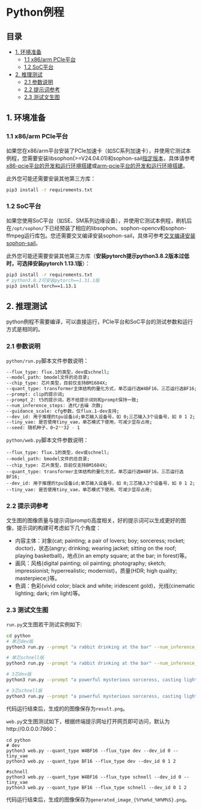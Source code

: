 # Python例程

## 目录

* [1. 环境准备](#1-环境准备)
    * [1.1 x86/arm PCIe平台](#11-x86arm-pcie平台)
    * [1.2 SoC平台](#12-soc平台)
* [2. 推理测试](#2-推理测试)
    * [2.1 参数说明](#21-参数说明)
    * [2.2 提示词参考](#22-提示词参考)
    * [2.3 测试文生图](#23-测试文生图)

## 1. 环境准备

### 1.1 x86/arm PCIe平台

如果您在x86/arm平台安装了PCIe加速卡（如SC系列加速卡），并使用它测试本例程，您需要安装libsophon(>=V24.04.01)和sophon-sail[指定版本](../README.md#3-运行环境准备)，具体请参考[x86-pcie平台的开发和运行环境搭建](../../../docs/Environment_Install_Guide.md#3-x86-pcie平台的开发和运行环境搭建)或[arm-pcie平台的开发和运行环境搭建](../../../docs/Environment_Install_Guide.md#5-arm-pcie平台的开发和运行环境搭建)。

此外您可能还需要安装其他第三方库：

```bash
pip3 install -r requirements.txt
```

### 1.2 SoC平台

如果您使用SoC平台（如SE、SM系列边缘设备），并使用它测试本例程，刷机后在`/opt/sophon/`下已经预装了相应的libsophon、sophon-opencv和sophon-ffmpeg运行库包。您还需要交叉编译安装sophon-sail，具体可参考[交叉编译安装sophon-sail](../../../docs/Environment_Install_Guide.md#42-交叉编译安装sophon-sail)。

此外您可能还需要安装其他第三方库（**安装pytorch提示python3.8.2版本过低时，可选择安装pytorch 1.13.1版**）：

```bash
pip3 install -r requirements.txt
# python3.8.2可安装pytorch==1.31.1版
pip3 install torch==1.13.1
```

## 2. 推理测试

python例程不需要编译，可以直接运行，PCIe平台和SoC平台的测试参数和运行方式是相同的。

### 2.1 参数说明

`python/run.py`脚本文件参数说明：

```bash
--flux_type: flux.1的类型，dev或schnell;
--model_path: bmodel文件的总目录;
--chip_type: 芯片类型，目前仅支持BM1684X;
--quant_type: transformer主体结构的量化方式，单芯运行选W4BF16，三芯运行选BF16;
--prompt: clip的提示词;
--prompt_2: t5的提示词，若不给提示词则和prompt保持一致;
--num_inference_steps: 迭代/去噪 次数;
--guidance_scale: cfg参数，仅flux.1-dev支持;
--dev_id: 用于推理的tpu设备id;单芯输入设备号，如 0;三芯输入3个设备号，如 0 1 2;
--tiny_vae: 是否使用tiny_vae，单芯模式下使用，可减少显存占用;
--seed: 随机种子，0~2**32 - 1
```

`python/web.py`脚本文件参数说明：

```shell
--flux_type: flux.1的类型，dev或schnell;
--model_path: bmodel文件的总目录;
--chip_type: 芯片类型，目前仅支持BM1684X;
--quant_type: transformer主体结构的量化方式，单芯运行选W4BF16，三芯运行选BF16;
--dev_id: 用于推理的tpu设备id;单芯输入设备号，如 0;三芯输入3个设备号，如 0 1 2;
--tiny_vae: 是否使用tiny_vae，单芯模式下使用，可减少显存占用;
```

### 2.2 提示词参考

文生图的图像质量与提示词(prompt)高度相关，好的提示词可以生成更好的图像，提示词的构建可考虑如下几个角度：

- 内容主体：对象(cat; painting; a pair of lovers; boy; sorceress; rocket; doctor)，状态(angry; drinking; wearing jacket; sitting on the roof; playing basketball)，地点(in an empty square; at the bar; in forest)等。
- 画风：风格(digital painting; oil painting; photography; sketch; impressionist; hyperrealistic; modernist)，质量(HDR; high quality; masterpiece;)等。
- 色调：色彩(vivid color; black and white; iridescent gold)，光线(cinematic lighting; dark; rim light)等。

### 2.3 测试文生图

`run.py`文生图若干测试实例如下:

```bash
cd python
# 单芯dev版
python3 run.py --prompt "a rabbit drinking at the bar" --num_inference_steps 10 --quant_type W4BF16 --dev_id 0 --tiny_vae

# 单芯schnell版
python3 run.py --prompt "a rabbit drinking at the bar" --num_inference_steps 10 --quant_type W4BF16 --dev_id 0 --tiny_vae --flux_type schnell

# 3芯dev版
python3 run.py --prompt "a powerful mysterious sorceress, casting lightning magic, detailed clothing, digital painting, hyperrealistic, fantasy, Surrealist, upper body, artstation, highly detailed, sharp focus, stunningly beautiful, dystopian" --num_inference_steps 10 --dev_id 0 1 2 --quant_type BF16

# 3芯schnell版
python3 run.py --prompt "a powerful mysterious sorceress, casting lightning magic, detailed clothing, digital painting, hyperrealistic, fantasy, Surrealist, upper body, artstation, highly detailed, sharp focus, stunningly beautiful, dystopian" --num_inference_steps 10 --dev_id 0 1 2 --quant_type BF16  --flux_type schnell
```

代码运行结束后，生成的的图像保存为`result.png`。

`web.py`文生图测试如下，根据终端提示网址打开网页即可访问，默认为http://0.0.0.0:7860：

```shell
cd python
# dev
python3 web.py --quant_type W4BF16 --flux_type dev --dev_id 0 --tiny_vae
python3 web.py --quant_type BF16 --flux_type dev --dev_id 0 1 2

#schnell
python3 web.py --quant_type W4BF16 --flux_type schnell --dev_id 0 --tiny_vae
python3 web.py --quant_type BF16 --flux_type schnell --dev_id 0 1 2
```

代码运行结束后，生成的图像保存为`generated_image_{%Y%m%d_%H%M%S}.png`。
